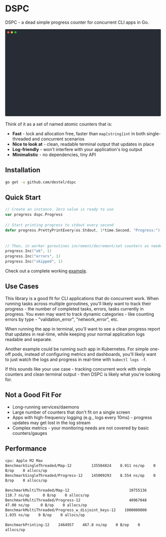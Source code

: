 # DSPC

DSPC - a dead simple progress counter for concurrent CLI apps in Go.

![DSPC demo: progress report along with the log output](demo.svg)

Think of it as a set of named atomic counters that is:
- **Fast** - lock and allocation free, faster than `map[string]int` in both single-threaded and concurrent scenarios
- **Nice to look at** - clean, readable terminal output that updates in place
- **Log-friendly** - won't interfere with your application's log output
- **Minimalistic** - no dependencies, tiny API


## Installation

```bash
go get -u github.com/destel/dspc
```


## Quick Start

```go
// Create an instance. Zero value is ready to use
var progress dspc.Progress

// Start printing progress to stdout every second
defer progress.PrettyPrintEvery(os.Stdout, 1*time.Second, "Progress:")()


// Then, in worker goroutines increment/decrement/set counters as needed 
progress.Inc("ok", 1)
progress.Inc("errors", 1)
progress.Inc("skipped", 1)
```

Check out a complete working [example](/example/main.go).


## Use Cases
This library is a good fit for CLI applications that do concurrent work. 
When running tasks across multiple goroutines, you'll likely want to track their progress - 
the number of completed tasks, errors, tasks currently in progress. You even may want to track dynamic categories -
like counting errors by type - "validation_error", "network_error", etc.

When running the app in terminal, you'll want to see a clean progress report that updates in real-time, 
while keeping your normal application logs readable and separate.

Another example could be running such app in Kubernetes. For simple one-off pods, instead of configuring metrics and dashboards, you'll 
likely want to just watch the logs and progress in real-time with `kubectl logs -f`.

If this sounds like your use case - tracking concurrent work with simple counters and clean terminal output - then DSPC is likely
what you're looking for.





## Not a Good Fit For
- Long-running services/daemons
- Large number of counters that don't fit on a single screen
- Apps with high-frequency logging (e.g., logs every 10ms) - progress updates may get lost in the log stream 
- Complex metrics - your monitoring needs are not covered by basic counters/gauges


## Performance
```
cpu: Apple M2 Max
BenchmarkSingleThreaded/Map-12         135504824    8.911 ns/op    0 B/op    0 allocs/op
BenchmarkSingleThreaded/Progress-12    145009293    8.554 ns/op    0 B/op    0 allocs/op

BenchmarkMultiThreaded/Map-12                           10755136     110.7 ns/op      0 B/op    0 allocs/op
BenchmarkMultiThreaded/Progress-12                      40967048      47.00 ns/op     0 B/op    0 allocs/op
BenchmarkMultiThreaded/Progress_w_disjoint_keys-12    1000000000       1.035 ns/op    0 B/op    0 allocs/op

BenchmarkPrinting-12    2464957    467.8 ns/op    0 B/op    0 allocs/op
```
